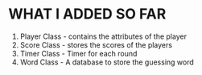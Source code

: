 # WHAT I ADDED SO FAR #

1. Player Class - contains the attributes of the player
2. Score Class -  stores the scores of the players
3. Timer Class - Timer for each round
4. Word Class - A database to store the guessing word
